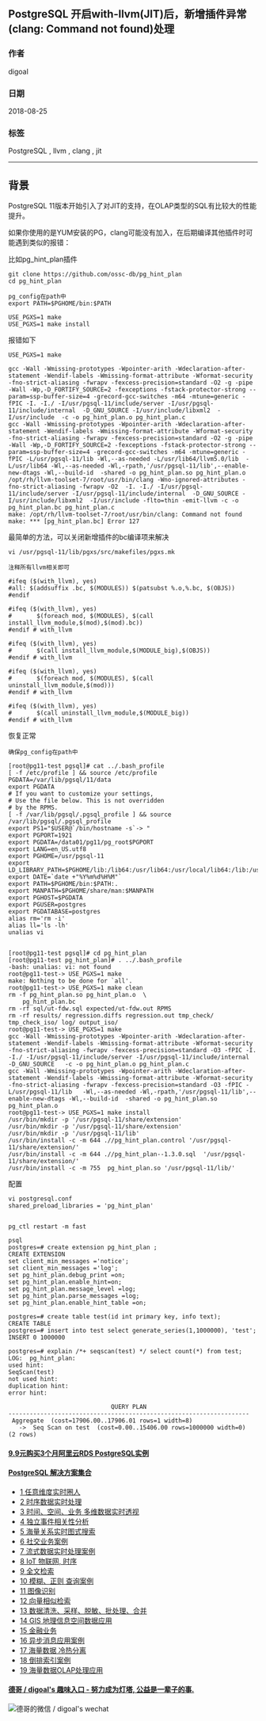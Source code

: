 ## PostgreSQL 开启with-llvm(JIT)后，新增插件异常(clang: Command not found)处理  
                                                           
### 作者                                                           
digoal                                                           
                                                           
### 日期                                                           
2018-08-25                                                         
                                                           
### 标签                                                           
PostgreSQL , llvm , clang , jit    
                                                           
----                                                           
                                                           
## 背景    
PostgreSQL 11版本开始引入了对JIT的支持，在OLAP类型的SQL有比较大的性能提升。  
  
如果你使用的是YUM安装的PG，clang可能没有加入，在后期编译其他插件时可能遇到类似的报错：  
  
  
比如pg_hint_plan插件  
  
```
git clone https://github.com/ossc-db/pg_hint_plan
cd pg_hint_plan

pg_config在path中
export PATH=$PGHOME/bin:$PATH

USE_PGXS=1 make
USE_PGXS=1 make install
```
  
报错如下  
  
```  
USE_PGXS=1 make  

gcc -Wall -Wmissing-prototypes -Wpointer-arith -Wdeclaration-after-statement -Wendif-labels -Wmissing-format-attribute -Wformat-security -fno-strict-aliasing -fwrapv -fexcess-precision=standard -O2 -g -pipe -Wall -Wp,-D_FORTIFY_SOURCE=2 -fexceptions -fstack-protector-strong --param=ssp-buffer-size=4 -grecord-gcc-switches -m64 -mtune=generic -fPIC -I. -I./ -I/usr/pgsql-11/include/server -I/usr/pgsql-11/include/internal  -D_GNU_SOURCE -I/usr/include/libxml2  -I/usr/include  -c -o pg_hint_plan.o pg_hint_plan.c  
gcc -Wall -Wmissing-prototypes -Wpointer-arith -Wdeclaration-after-statement -Wendif-labels -Wmissing-format-attribute -Wformat-security -fno-strict-aliasing -fwrapv -fexcess-precision=standard -O2 -g -pipe -Wall -Wp,-D_FORTIFY_SOURCE=2 -fexceptions -fstack-protector-strong --param=ssp-buffer-size=4 -grecord-gcc-switches -m64 -mtune=generic -fPIC -L/usr/pgsql-11/lib -Wl,--as-needed -L/usr/lib64/llvm5.0/lib  -L/usr/lib64 -Wl,--as-needed -Wl,-rpath,'/usr/pgsql-11/lib',--enable-new-dtags -Wl,--build-id  -shared -o pg_hint_plan.so pg_hint_plan.o  
/opt/rh/llvm-toolset-7/root/usr/bin/clang -Wno-ignored-attributes -fno-strict-aliasing -fwrapv -O2  -I. -I./ -I/usr/pgsql-11/include/server -I/usr/pgsql-11/include/internal  -D_GNU_SOURCE -I/usr/include/libxml2  -I/usr/include -flto=thin -emit-llvm -c -o pg_hint_plan.bc pg_hint_plan.c  
make: /opt/rh/llvm-toolset-7/root/usr/bin/clang: Command not found  
make: *** [pg_hint_plan.bc] Error 127  
```  
  
最简单的方法，可以关闭新增插件的bc编译项来解决  
  
```  
vi /usr/pgsql-11/lib/pgxs/src/makefiles/pgxs.mk  
  
注释所有llvm相关即可  

#ifeq ($(with_llvm), yes)
#all: $(addsuffix .bc, $(MODULES)) $(patsubst %.o,%.bc, $(OBJS))
#endif

#ifeq ($(with_llvm), yes)
#       $(foreach mod, $(MODULES), $(call install_llvm_module,$(mod),$(mod).bc))
#endif # with_llvm

#ifeq ($(with_llvm), yes)
#       $(call install_llvm_module,$(MODULE_big),$(OBJS))
#endif # with_llvm

#ifeq ($(with_llvm), yes)
#       $(foreach mod, $(MODULES), $(call uninstall_llvm_module,$(mod)))
#endif # with_llvm

#ifeq ($(with_llvm), yes)
#       $(call uninstall_llvm_module,$(MODULE_big))
#endif # with_llvm
```  
  
恢复正常  
  
```
确保pg_config在path中

[root@pg11-test pgsql]# cat ../.bash_profile 
[ -f /etc/profile ] && source /etc/profile
PGDATA=/var/lib/pgsql/11/data
export PGDATA
# If you want to customize your settings,
# Use the file below. This is not overridden
# by the RPMS.
[ -f /var/lib/pgsql/.pgsql_profile ] && source /var/lib/pgsql/.pgsql_profile
export PS1="$USER@`/bin/hostname -s`-> "    
export PGPORT=1921    
export PGDATA=/data01/pg11/pg_root$PGPORT    
export LANG=en_US.utf8    
export PGHOME=/usr/pgsql-11  
export LD_LIBRARY_PATH=$PGHOME/lib:/lib64:/usr/lib64:/usr/local/lib64:/lib:/usr/lib:/usr/local/lib:$LD_LIBRARY_PATH    
export DATE=`date +"%Y%m%d%H%M"`  
export PATH=$PGHOME/bin:$PATH:.    
export MANPATH=$PGHOME/share/man:$MANPATH    
export PGHOST=$PGDATA    
export PGUSER=postgres    
export PGDATABASE=postgres    
alias rm='rm -i'    
alias ll='ls -lh'    
unalias vi  


[root@pg11-test pgsql]# cd pg_hint_plan
[root@pg11-test pg_hint_plan]# . ../.bash_profile 
-bash: unalias: vi: not found
root@pg11-test-> USE_PGXS=1 make
make: Nothing to be done for `all'.
root@pg11-test-> USE_PGXS=1 make clean
rm -f pg_hint_plan.so pg_hint_plan.o  \
    pg_hint_plan.bc
rm -rf sql/ut-fdw.sql expected/ut-fdw.out RPMS
rm -rf results/ regression.diffs regression.out tmp_check/ tmp_check_iso/ log/ output_iso/
root@pg11-test-> USE_PGXS=1 make 
gcc -Wall -Wmissing-prototypes -Wpointer-arith -Wdeclaration-after-statement -Wendif-labels -Wmissing-format-attribute -Wformat-security -fno-strict-aliasing -fwrapv -fexcess-precision=standard -O3 -fPIC -I. -I./ -I/usr/pgsql-11/include/server -I/usr/pgsql-11/include/internal  -D_GNU_SOURCE   -c -o pg_hint_plan.o pg_hint_plan.c
gcc -Wall -Wmissing-prototypes -Wpointer-arith -Wdeclaration-after-statement -Wendif-labels -Wmissing-format-attribute -Wformat-security -fno-strict-aliasing -fwrapv -fexcess-precision=standard -O3 -fPIC -L/usr/pgsql-11/lib   -Wl,--as-needed -Wl,-rpath,'/usr/pgsql-11/lib',--enable-new-dtags -Wl,--build-id  -shared -o pg_hint_plan.so pg_hint_plan.o
root@pg11-test-> USE_PGXS=1 make install
/usr/bin/mkdir -p '/usr/pgsql-11/share/extension'
/usr/bin/mkdir -p '/usr/pgsql-11/share/extension'
/usr/bin/mkdir -p '/usr/pgsql-11/lib'
/usr/bin/install -c -m 644 .//pg_hint_plan.control '/usr/pgsql-11/share/extension/'
/usr/bin/install -c -m 644 .//pg_hint_plan--1.3.0.sql  '/usr/pgsql-11/share/extension/'
/usr/bin/install -c -m 755  pg_hint_plan.so '/usr/pgsql-11/lib/'
```
  
配置    
  
```
vi postgresql.conf
shared_preload_libraries = 'pg_hint_plan' 


pg_ctl restart -m fast
```
  
```
psql
postgres=# create extension pg_hint_plan ;  
CREATE EXTENSION  
set client_min_messages ='notice';  
set client_min_messages ='log';  
set pg_hint_plan.debug_print =on;  
set pg_hint_plan.enable_hint=on;  
set pg_hint_plan.message_level =log;  
set pg_hint_plan.parse_messages =log;  
set pg_hint_plan.enable_hint_table =on;  
  
postgres=# create table test(id int primary key, info text);  
CREATE TABLE  
postgres=# insert into test select generate_series(1,1000000), 'test';  
INSERT 0 1000000  
  
postgres=# explain /*+ seqscan(test) */ select count(*) from test;  
LOG:  pg_hint_plan:  
used hint:  
SeqScan(test)  
not used hint:  
duplication hint:  
error hint:  
  
                             QUERY PLAN                               
--------------------------------------------------------------------  
 Aggregate  (cost=17906.00..17906.01 rows=1 width=8)  
   ->  Seq Scan on test  (cost=0.00..15406.00 rows=1000000 width=0)  
(2 rows)  
```
    
  
  
  
  
  
  
  
  
  
  
  
  
  
  
  
  
  
  
  
  
  
  
  
  
  
  
  
  
  
  
  
  
  
  
  
  
  
  
  
  
  
  
  
  
  
  
  
  
  
  
  
  
  
  
  
#### [9.9元购买3个月阿里云RDS PostgreSQL实例](https://www.aliyun.com/database/postgresqlactivity "57258f76c37864c6e6d23383d05714ea")
  
  
#### [PostgreSQL 解决方案集合](https://yq.aliyun.com/topic/118 "40cff096e9ed7122c512b35d8561d9c8")
- [1 任意维度实时圈人](https://yq.aliyun.com/topic/118 "40cff096e9ed7122c512b35d8561d9c8")
- [2 时序数据实时处理](https://yq.aliyun.com/topic/118 "40cff096e9ed7122c512b35d8561d9c8")
- [3 时间、空间、业务 多维数据实时透视](https://yq.aliyun.com/topic/118 "40cff096e9ed7122c512b35d8561d9c8")
- [4 独立事件相关性分析](https://yq.aliyun.com/topic/118 "40cff096e9ed7122c512b35d8561d9c8")
- [5 海量关系实时图式搜索](https://yq.aliyun.com/topic/118 "40cff096e9ed7122c512b35d8561d9c8")
- [6 社交业务案例](https://yq.aliyun.com/topic/118 "40cff096e9ed7122c512b35d8561d9c8")
- [7 流式数据实时处理案例](https://yq.aliyun.com/topic/118 "40cff096e9ed7122c512b35d8561d9c8")
- [8 IoT 物联网, 时序](https://yq.aliyun.com/topic/118 "40cff096e9ed7122c512b35d8561d9c8")
- [9 全文检索](https://yq.aliyun.com/topic/118 "40cff096e9ed7122c512b35d8561d9c8")
- [10 模糊、正则 查询案例](https://yq.aliyun.com/topic/118 "40cff096e9ed7122c512b35d8561d9c8")
- [11 图像识别](https://yq.aliyun.com/topic/118 "40cff096e9ed7122c512b35d8561d9c8")
- [12 向量相似检索](https://yq.aliyun.com/topic/118 "40cff096e9ed7122c512b35d8561d9c8")
- [13 数据清洗、采样、脱敏、批处理、合并](https://yq.aliyun.com/topic/118 "40cff096e9ed7122c512b35d8561d9c8")
- [14 GIS 地理信息空间数据应用](https://yq.aliyun.com/topic/118 "40cff096e9ed7122c512b35d8561d9c8")
- [15 金融业务](https://yq.aliyun.com/topic/118 "40cff096e9ed7122c512b35d8561d9c8")
- [16 异步消息应用案例](https://yq.aliyun.com/topic/118 "40cff096e9ed7122c512b35d8561d9c8")
- [17 海量数据 冷热分离](https://yq.aliyun.com/topic/118 "40cff096e9ed7122c512b35d8561d9c8")
- [18 倒排索引案例](https://yq.aliyun.com/topic/118 "40cff096e9ed7122c512b35d8561d9c8")
- [19 海量数据OLAP处理应用](https://yq.aliyun.com/topic/118 "40cff096e9ed7122c512b35d8561d9c8")
  
  
#### [德哥 / digoal's 趣味入口 - 努力成为灯塔, 公益是一辈子的事.](https://github.com/digoal/blog/blob/master/README.md "22709685feb7cab07d30f30387f0a9ae")
  
  
![德哥的微信 / digoal's wechat](../pic/digoal_weixin.jpg "f7ad92eeba24523fd47a6e1a0e691b59")
  
